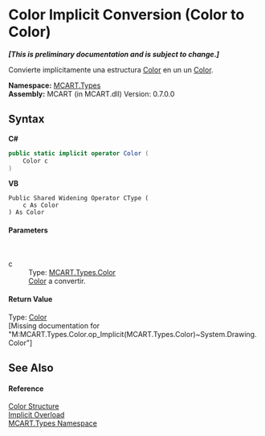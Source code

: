 # Color&nbsp;Implicit Conversion (Color to Color)
 _**\[This is preliminary documentation and is subject to change.\]**_

Convierte implícitamente una estructura <a href="b2f59482-b5b7-a7aa-b3e0-1a7c0ef43382">Color</a> en un un <a href="http://msdn2.microsoft.com/es-es/library/14w97wkc" target="_blank">Color</a>.

**Namespace:**&nbsp;<a href="c5168ca1-3831-8d0b-91b8-6ec8e54f9c51">MCART.Types</a><br />**Assembly:**&nbsp;MCART (in MCART.dll) Version: 0.7.0.0

## Syntax

**C#**<br />
``` C#
public static implicit operator Color (
	Color c
)
```

**VB**<br />
``` VB
Public Shared Widening Operator CType ( 
	c As Color
) As Color
```


#### Parameters
&nbsp;<dl><dt>c</dt><dd>Type: <a href="b2f59482-b5b7-a7aa-b3e0-1a7c0ef43382">MCART.Types.Color</a><br /><a href="b2f59482-b5b7-a7aa-b3e0-1a7c0ef43382">Color</a> a convertir.</dd></dl>

#### Return Value
Type: <a href="http://msdn2.microsoft.com/es-es/library/14w97wkc" target="_blank">Color</a><br />\[Missing <returns> documentation for "M:MCART.Types.Color.op_Implicit(MCART.Types.Color)~System.Drawing.Color"\]

## See Also


#### Reference
<a href="b2f59482-b5b7-a7aa-b3e0-1a7c0ef43382">Color Structure</a><br /><a href="dd1e3eb7-893c-5de7-d371-7b281afc1be1">Implicit Overload</a><br /><a href="c5168ca1-3831-8d0b-91b8-6ec8e54f9c51">MCART.Types Namespace</a><br />